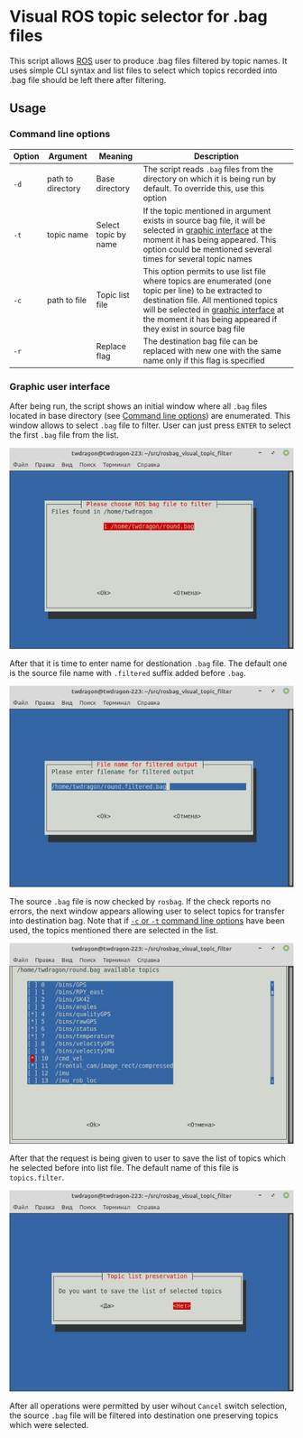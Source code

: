 # Visual ROS topic selector for .bag files

This script allows [ROS](https://www.ros.org) user to produce .bag files filtered by topic names. It uses simple CLI syntax and list files to select which topics recorded into .bag file should be left there after filtering. 

## Usage

### Command line options

|**Option**|**Argument**|**Meaning**|**Description**|
|----------|------------|-----------|---------------|
|`-d`|path to directory|Base directory|The script reads `.bag` files from the directory on which it is being run by default. To override this, use this option|
|`-t`|topic name|Select topic by name|If the topic mentioned in argument exists in source bag file, it will be selected in [graphic interface](#graphic-user-interface) at the moment it has being appeared. This option could be mentioned several times for several topic names|
|`-c`|path to file|Topic list file|This option permits to use list file where topics are enumerated (one topic per line) to be extracted to destination file. All mentioned topics will be selected in [graphic interface](#graphic-user-interface) at the moment it has being appeared if they exist in source bag file|
|`-r`|  |Replace flag|The destination bag file can be replaced with new one with the same name only if this flag is specified|

### Graphic user interface

After being run, the script shows an initial window where all `.bag` files located in base directory (see [Command line options](#command-line-options)) are enumerated. This window allows to select `.bag` file to filter. User can just press `ENTER` to select the first `.bag` file from the list.

![Initial window](./doc/img/initial.png)

After that it is time to enter name for destionation `.bag` file. The default one is the source file name with `.filtered` suffix added before `.bag`.

![Filename window](./doc/img/filename.png)

The source `.bag` file is now checked by `rosbag`. If the check reports no errors, the next window appears allowing user to select topics for transfer into destination bag. Note that if [`-c` or `-t` command line options](#command-line-options) have been used, the topics mentioned there are selected in the list.

![Selection window](./doc/img/topics.png)

After that the request is being given to user to save the list of topics which he selected before into list file. The default name of this file is `topics.filter`.

![List file request](./doc/img/listfile.png)

After all operations were permitted by user wihout `Cancel` switch selection, the source `.bag` file will be filtered into destination one preserving topics which were selected.

